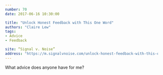```yaml
---
number: 70
date: 2017-06-16 10:30:00

title: "Unlock Honest Feedback with This One Word"
authors: "Claire Lew"
tags:
- Advice
- Feedback

site: “Signal v. Noise”
address: "https://m.signalvnoise.com/unlock-honest-feedback-with-this-one-word-dcaf3839e7ee"
---
```


What advice does anyone have for me?
